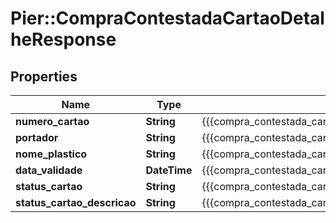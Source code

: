 # Pier::CompraContestadaCartaoDetalheResponse

## Properties
Name | Type | Description | Notes
------------ | ------------- | ------------- | -------------
**numero_cartao** | **String** | {{{compra_contestada_cartao_detalhe_response_numero_cartao_value}}} | [optional] 
**portador** | **String** | {{{compra_contestada_cartao_detalhe_response_portador_value}}} | [optional] 
**nome_plastico** | **String** | {{{compra_contestada_cartao_detalhe_response_nome_plastico_value}}} | [optional] 
**data_validade** | **DateTime** | {{{compra_contestada_cartao_detalhe_response_data_validade_value}}} | [optional] 
**status_cartao** | **String** | {{{compra_contestada_cartao_detalhe_response_status_cartao_value}}} | [optional] 
**status_cartao_descricao** | **String** | {{{compra_contestada_cartao_detalhe_response_status_cartao_descricao_value}}} | [optional] 


